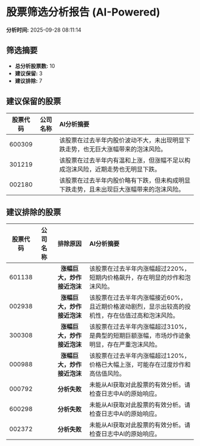 # 股票筛选分析报告 (AI-Powered)

**分析时间:** 2025-09-28 08:11:14

## 筛选摘要

- **总分析股票数:** 10
- **建议保留:** 3
- **建议排除:** 7

## 建议保留的股票

| 股票代码 | 公司名称 | AI分析摘要 |
|:---:|:---:|:---|
| 600309 |  | 该股票在过去半年内股价波动不大，未出现明显下跌走势，也无巨大涨幅带来的泡沫风险。 |
| 301219 |  | 该股票在过去半年内有温和上涨，但涨幅不足以构成泡沫风险，近期走势也无明显下跌。 |
| 002180 |  | 该股票在过去半年内股价略有下跌，但未构成明显下跌走势，且未出现巨大涨幅带来的泡沫风险。 |

## 建议排除的股票

| 股票代码 | 公司名称 | 排除原因 | AI分析摘要 |
|:---:|:---:|:---:|:---|
| 601138 |  | **涨幅巨大，炒作接近泡沫** | 该股票在过去半年内涨幅超过220%，短期内价格飙升，存在明显的炒作和泡沫风险。 |
| 002938 |  | **涨幅巨大，炒作接近泡沫** | 该股票在过去半年内涨幅接近60%，且近期价格波动剧烈，显示出较高的投机性，存在估值过高和泡沫风险。 |
| 300308 |  | **涨幅巨大，炒作接近泡沫** | 该股票在过去半年内涨幅超过310%，是典型的短期巨额涨幅，市场炒作迹象明显，存在严重泡沫风险。 |
| 000988 |  | **涨幅巨大，炒作接近泡沫** | 该股票在过去半年内涨幅超过120%，价格已大幅上涨，可能存在过度炒作和高估值风险。 |
| 000792 |  | **分析失败** | 未能从AI获取对此股票的有效分析。请检查日志中AI的原始响应。 |
| 600298 |  | **分析失败** | 未能从AI获取对此股票的有效分析。请检查日志中AI的原始响应。 |
| 002372 |  | **分析失败** | 未能从AI获取对此股票的有效分析。请检查日志中AI的原始响应。 |
